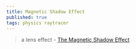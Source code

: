 ```yaml
---
title: Magnetic Shadow Effect
published: true
tags: physics raytracer
---
```

> a lens effect - [The Magnetic Shadow Effect](https://www.youtube.com/watch?v=MuvuxHXLzls)

